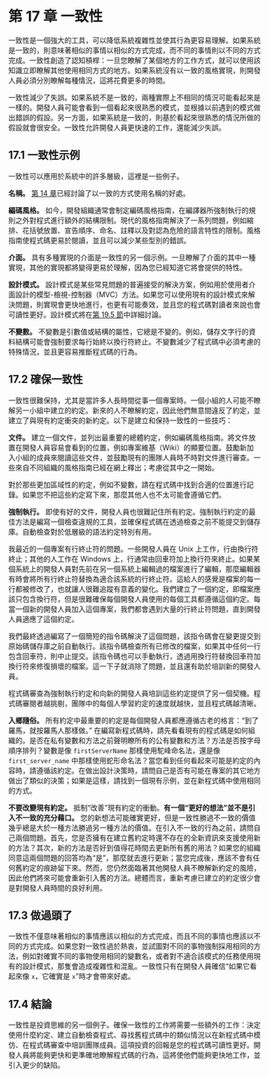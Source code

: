 # 第 17 章 一致性

一致性是一個強大的工具，可以降低系統複雜性並使其行為更容易理解。如果系統是一致的，則意味著相似的事情以相似的方式完成，而不同的事情則以不同的方式完成。一致性創造了認知槓桿：一旦您瞭解了某個地方的工作方式，就可以使用該知識立即瞭解其他使用相同方式的地方。如果系統沒有以一致的風格實現，則開發人員必須分別瞭解每種情況，這將花費更多的時間。

一致性減少了失誤。如果系統不是一致的，兩種實際上不相同的情況可能看起來是一樣的。開發人員可能會看到一個看起來很熟悉的模式，並根據以前遇到的模式做出錯誤的假設。另一方面，如果系統是一致的，則基於看起來很熟悉的情況所做的假設就會很安全。一致性允許開發人員更快速的工作，還能減少失誤。

## 17.1 一致性示例

一致性可以應用於系統中的許多層級，這裡是一些例子。

**名稱。** [第 14 章](ch14.md)已經討論了以一致的方式使用名稱的好處。

**編碼風格。** 如今，開發組織通常會制定編碼風格指南，在編譯器所強制執行的規則之外對程式進行額外的結構限制。現代的風格指南解決了一系列問題，例如縮排、花括號放置、宣告順序、命名、註釋以及對認為危險的語言特性的限制。風格指南使程式碼更易於閱讀，並且可以減少某些型別的錯誤。

**介面。** 具有多種實現的介面是一致性的另一個示例。一旦瞭解了介面的其中一種實現，其他的實現都將變得更易於理解，因為您已經知道它將會提供的特性。

**設計模式。** 設計模式是某些常見問題的普遍接受的解決方案，例如用於使用者介面設計的模型-檢視-控制器（MVC）方法。如果您可以使用現有的設計模式來解決問題，則實現會更快地進行，也更有可能奏效，並且您的程式碼對讀者來說也會可讀性更好。設計模式將在[第 19.5 節](ch19.md)中詳細討論。

**不變數。** 不變數是引數值或結構的屬性，它總是不變的。例如，儲存文字行的資料結構可能會強制要求每行始終以換行符終止。不變數減少了程式碼中必須考慮的特殊情況，並且更容易推斷程式碼的行為。

## 17.2 確保一致性

一致性很難保持，尤其是當許多人長時間從事一個專案時。一個小組的人可能不瞭解另一小組中建立的約定。新來的人不瞭解約定，因此他們無意間違反了約定，並建立了與現有約定衝突的新約定。以下是建立和保持一致性的一些技巧：

**文件。** 建立一個文件，並列出最重要的總體約定，例如編碼風格指南。將文件放置在開發人員容易會看到的位置，例如專案維基（Wiki）的顯要位置。鼓勵新加入小組的成員來閱讀這些文件，並鼓勵現有的團隊人員時不時對文件進行審查。一些來自不同組織的風格指南已經在網上釋出；考慮從其中之一開始。

對於那些更加區域性的約定，例如不變數，請在程式碼中找到合適的位置進行記錄。如果您不把這些約定寫下來，那麼其他人也不太可能會遵循它們。

**強制執行。** 即使有好的文件，開發人員也很難記住所有約定。強制執行約定的最佳方法是編寫一個檢查違規的工具，並確保程式碼在透過檢查之前不能提交到儲存庫。自動檢查對於低層級的語法約定特別有用。

我最近的一個專案有行終止符的問題。一些開發人員在 Unix 上工作，行由換行符終止；其他的人工作在 Windows 上，行通常由回車符加上換行符來終止。如果某個系統上的開發人員對先前在另一個系統上編輯過的檔案進行了編輯，那麼編輯器有時會將所有行終止符替換為適合該系統的行終止符。這給人的感覺是檔案的每一行都被修改了，也就讓人很難追蹤有意義的變化。我們建立了一個約定，即檔案應該只包含換行符，但是很難確保每個開發人員使用的每個工具都遵循這個約定。每當一個新的開發人員加入這個專案，我們都會遇到大量的行終止符問題，直到開發人員適應了這個約定。

我們最終透過編寫了一個簡短的指令碼解決了這個問題，該指令碼會在變更提交到原始碼儲存庫之前自動執行。該指令碼檢查所有已修改的檔案，如果其中任何一行包含回車符，則中止提交。該指令碼也可以手動執行，透過用換行符替換回車符加換行符來修復損壞的檔案。這一下子就消除了問題，並且還有助於培訓新的開發人員。

程式碼審查為強制執行約定和向新的開發人員培訓這些約定提供了另一個契機。程式碼審閱者越挑剔，團隊中的每個人學習約定的速度就越快，並且程式碼越清晰。

**入鄉隨俗。** 所有約定中最重要的約定是每個開發人員都應遵循古老的格言：“到了羅馬，就按羅馬人那樣做。” 在編寫新程式碼時，請先看看現有的程式碼是如何組織的。是否在私有變數和方法之前聲明瞭所有的公有變數和方法？方法是否按字母順序排列？變數是像 `firstServerName` 那樣使用駝峰命名法，還是像 `first_server_name` 中那樣使用蛇形命名法？當您看到任何看起來可能是約定的內容時，請遵循該約定。在做出設計決策時，請問自己是否有可能在專案的其它地方做出了類似的決策；如果是這樣，請找到一個現有示例，並在新程式碼中使用相同的方式。

**不要改變現有約定。** 抵制“改善”現有約定的衝動。**有一個“更好的想法”並不是引入不一致的充分藉口。** 您的新想法可能確實更好，但是一致性勝過不一致的價值幾乎總是大於一種方法勝過另一種方法的價值。在引入不一致的行為之前，請問自己兩個問題。首先，您是否擁有在建立舊約定時還不存在的全新資訊來支援使用新的方法？其次，新的方法是否好到值得花時間去更新所有舊的用法？如果您的組織同意這兩個問題的回答均為“是”，那麼就去進行更新；當您完成後，應該不會有任何舊約定的痕跡留下來。然而，您仍然面臨著其他開發人員不瞭解新約定的風險，因此他們將來可能會重新引入舊的方法。總體而言，重新考慮已建立的約定很少會是對開發人員時間的良好利用。

## 17.3 做過頭了

一致性不僅意味著相似的事情應該以相似的方式完成，而且不同的事情也應該以不同的方式完成。如果您對一致性過於熱衷，並試圖對不同的事物強制採用相同的方法，例如對確實不同的事物使用相同的變數名，或者對不適合該模式的任務使用現有的設計模式，那隻會造成複雜性和混亂。一致性只有在開發人員確信“如果它看起來像 `x`，它確實是 `x`”時才會帶來好處。

## 17.4 結論

一致性是投資思維的另一個例子。確保一致性的工作將需要一些額外的工作：決定使用什麼約定、建立自動檢查程式、尋找舊程式碼中的類似情況以在新程式碼中模仿、在程式碼審查中培訓團隊成員。這項投資的回報是您的程式碼可讀性更好。開發人員將能夠更快和更準確地瞭解程式碼的行為，這將使他們能夠更快地工作，並引入更少的缺陷。